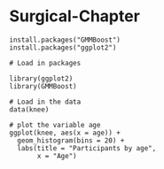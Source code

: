 # Surgical-Chapter

```{r global_options, include = FALSE}
install.packages("GMMBoost")
install.packages("ggplot2")
```

```{r global_options, include = FALSE}
# Load in packages

library(ggplot2)
library(GMMBoost)

# Load in the data
data(knee)

# plot the variable age
ggplot(knee, aes(x = age)) +
  geom_histogram(bins = 20) + 
  labs(title = "Participants by age",
       x = "Age")
```
